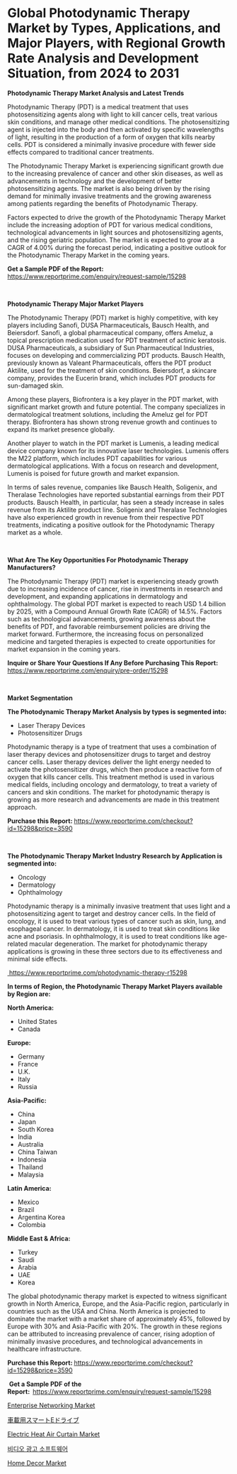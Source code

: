 <p><h1>Global Photodynamic Therapy Market by Types, Applications, and Major Players, with Regional Growth Rate Analysis and Development Situation, from 2024 to 2031</h1></p><p><strong>Photodynamic Therapy Market Analysis and Latest Trends</strong></p>
<p><p>Photodynamic Therapy (PDT) is a medical treatment that uses photosensitizing agents along with light to kill cancer cells, treat various skin conditions, and manage other medical conditions. The photosensitizing agent is injected into the body and then activated by specific wavelengths of light, resulting in the production of a form of oxygen that kills nearby cells. PDT is considered a minimally invasive procedure with fewer side effects compared to traditional cancer treatments.</p><p>The Photodynamic Therapy Market is experiencing significant growth due to the increasing prevalence of cancer and other skin diseases, as well as advancements in technology and the development of better photosensitizing agents. The market is also being driven by the rising demand for minimally invasive treatments and the growing awareness among patients regarding the benefits of Photodynamic Therapy.</p><p>Factors expected to drive the growth of the Photodynamic Therapy Market include the increasing adoption of PDT for various medical conditions, technological advancements in light sources and photosensitizing agents, and the rising geriatric population. The market is expected to grow at a CAGR of 4.00% during the forecast period, indicating a positive outlook for the Photodynamic Therapy Market in the coming years.</p></p>
<p><strong>Get a Sample PDF of the Report:&nbsp;</strong> <a href="https://www.reportprime.com/enquiry/request-sample/15298">https://www.reportprime.com/enquiry/request-sample/15298</a></p>
<p>&nbsp;</p>
<p><strong>Photodynamic Therapy Major Market Players</strong></p>
<p><p>The Photodynamic Therapy (PDT) market is highly competitive, with key players including Sanofi, DUSA Pharmaceuticals, Bausch Health, and Beiersdorf. Sanofi, a global pharmaceutical company, offers Ameluz, a topical prescription medication used for PDT treatment of actinic keratosis. DUSA Pharmaceuticals, a subsidiary of Sun Pharmaceutical Industries, focuses on developing and commercializing PDT products. Bausch Health, previously known as Valeant Pharmaceuticals, offers the PDT product Aktilite, used for the treatment of skin conditions. Beiersdorf, a skincare company, provides the Eucerin brand, which includes PDT products for sun-damaged skin.</p><p>Among these players, Biofrontera is a key player in the PDT market, with significant market growth and future potential. The company specializes in dermatological treatment solutions, including the Ameluz gel for PDT therapy. Biofrontera has shown strong revenue growth and continues to expand its market presence globally.</p><p>Another player to watch in the PDT market is Lumenis, a leading medical device company known for its innovative laser technologies. Lumenis offers the M22 platform, which includes PDT capabilities for various dermatological applications. With a focus on research and development, Lumenis is poised for future growth and market expansion.</p><p>In terms of sales revenue, companies like Bausch Health, Soligenix, and Theralase Technologies have reported substantial earnings from their PDT products. Bausch Health, in particular, has seen a steady increase in sales revenue from its Aktilite product line. Soligenix and Theralase Technologies have also experienced growth in revenue from their respective PDT treatments, indicating a positive outlook for the Photodynamic Therapy market as a whole.</p></p>
<p>&nbsp;</p>
<p><strong>What Are The Key Opportunities For Photodynamic Therapy Manufacturers?</strong></p>
<p><p>The Photodynamic Therapy (PDT) market is experiencing steady growth due to increasing incidence of cancer, rise in investments in research and development, and expanding applications in dermatology and ophthalmology. The global PDT market is expected to reach USD 1.4 billion by 2025, with a Compound Annual Growth Rate (CAGR) of 14.5%. Factors such as technological advancements, growing awareness about the benefits of PDT, and favorable reimbursement policies are driving the market forward. Furthermore, the increasing focus on personalized medicine and targeted therapies is expected to create opportunities for market expansion in the coming years.</p></p>
<p><strong>Inquire or Share Your Questions If Any Before Purchasing This Report:</strong> <a href="https://www.reportprime.com/enquiry/pre-order/15298">https://www.reportprime.com/enquiry/pre-order/15298</a></p>
<p>&nbsp;</p>
<p><strong>Market Segmentation</strong></p>
<p><strong>The Photodynamic Therapy Market Analysis by types is segmented into:</strong></p>
<p><ul><li>Laser Therapy Devices</li><li>Photosensitizer Drugs</li></ul></p>
<p><p>Photodynamic therapy is a type of treatment that uses a combination of laser therapy devices and photosensitizer drugs to target and destroy cancer cells. Laser therapy devices deliver the light energy needed to activate the photosensitizer drugs, which then produce a reactive form of oxygen that kills cancer cells. This treatment method is used in various medical fields, including oncology and dermatology, to treat a variety of cancers and skin conditions. The market for photodynamic therapy is growing as more research and advancements are made in this treatment approach.</p></p>
<p><strong>Purchase this Report:&nbsp;</strong><a href="https://www.reportprime.com/checkout?id=15298&price=3590">https://www.reportprime.com/checkout?id=15298&price=3590</a></p>
<p>&nbsp;</p>
<p><strong>The Photodynamic Therapy Market Industry Research by Application is segmented into:</strong></p>
<p><ul><li>Oncology</li><li>Dermatology</li><li>Ophthalmology</li></ul></p>
<p><p>Photodynamic therapy is a minimally invasive treatment that uses light and a photosensitizing agent to target and destroy cancer cells. In the field of oncology, it is used to treat various types of cancer such as skin, lung, and esophageal cancer. In dermatology, it is used to treat skin conditions like acne and psoriasis. In ophthalmology, it is used to treat conditions like age-related macular degeneration. The market for photodynamic therapy applications is growing in these three sectors due to its effectiveness and minimal side effects.</p></p>
<p><a href="https://www.reportprime.com/photodynamic-therapy-r15298">&nbsp;https://www.reportprime.com/photodynamic-therapy-r15298</a></p>
<p><strong>In terms of Region, the Photodynamic Therapy Market Players available by Region are:</strong></p>
<p>
    <p> <strong> North America: </strong>
        <ul>
            <li>United States</li>
            <li>Canada</li>
        </ul>
        </p> 
    <p> <strong> Europe: </strong>
        <ul>
            <li>Germany</li>
            <li>France</li>
            <li>U.K.</li>
            <li>Italy</li>
            <li>Russia</li>
        </ul>
        </p> 
    <p> <strong> Asia-Pacific: </strong>
        <ul>
            <li>China</li>
            <li>Japan</li>
            <li>South Korea</li>
            <li>India</li>
            <li>Australia</li>
            <li>China Taiwan</li>
            <li>Indonesia</li>
            <li>Thailand</li>
            <li>Malaysia</li>
        </ul>
        </p> 
    <p> <strong> Latin America: </strong>
        <ul>
            <li>Mexico</li>
            <li>Brazil</li>
            <li>Argentina Korea</li>
            <li>Colombia</li>
        </ul>
        </p> 
    <p> <strong> Middle East & Africa: </strong>
        <ul>
            <li>Turkey</li>
            <li>Saudi</li>
            <li>Arabia</li>
            <li>UAE</li>
            <li>Korea</li>
        </ul>
    </p>
    </p>
<p><p>The global photodynamic therapy market is expected to witness significant growth in North America, Europe, and the Asia-Pacific region, particularly in countries such as the USA and China. North America is projected to dominate the market with a market share of approximately 45%, followed by Europe with 30% and Asia-Pacific with 20%. The growth in these regions can be attributed to increasing prevalence of cancer, rising adoption of minimally invasive procedures, and technological advancements in healthcare infrastructure.</p></p>
<p><strong>Purchase this Report: </strong><a href="https://www.reportprime.com/checkout?id=15298&price=3590">https://www.reportprime.com/checkout?id=15298&price=3590</a></p>
<p>&nbsp;<strong>Get a Sample PDF of the Report:&nbsp;&nbsp;</strong><a href="https://www.reportprime.com/enquiry/request-sample/15298">https://www.reportprime.com/enquiry/request-sample/15298</a></p>
<p><strong></strong></p>
<p><p><a href="https://github.com/Sarissaschmalingtr6fz2739/Market-Research-Report-List-2/blob/main/enterprise-networking-market.md">Enterprise Networking Market</a></p><p><a href="https://github.com/EthanMorar2011/Market-Research-Report-List-1/blob/main/260571581583.md">車載用スマートEドライブ</a></p><p><a href="https://issuu.com/reportprime-2/docs/electric-heat-air-curtain-market-size-2030.pptx">Electric Heat Air Curtain Market</a></p><p><a href="https://github.com/WilburKihn5676/Market-Research-Report-List-1/blob/main/879301176015.md">비디오 광고 소프트웨어</a></p><p><a href="https://www.linkedin.com/pulse/home-decor-market-insights-cagr-trends-growth-strategies-gr0je">Home Decor Market</a></p></p>
